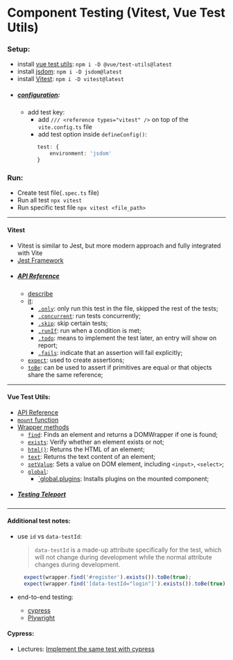 Component Testing (Vitest, Vue Test Utils)
==============================================


### Setup:
- install [vue test utils](https://test-utils.vuejs.org/): `npm i -D @vue/test-utils@latest`
- install [jsdom](https://github.com/jsdom/jsdom#readme): `npm i -D jsdom@latest`
- install [Vitest](https://vitest.dev/): `npm i -D vitest@latest`
- ##### [configuration](https://vitest.dev/guide/#configuring-vitest):
  - add test key:
    - add `/// <reference types="vitest" />` on top of the `vite.config.ts` file
    - add test option inside `defineConfig()`:
    ```typescript
       test: {
           environment: 'jsdom'
       }
    ```
### Run:
- Create test file(`.spec.ts` file)
- Run all test `npx vitest`
- Run specific test file `npx vitest <file_path>`

----------------------------------------------------
#### Vitest
- Vitest is similar to Jest, but more modern approach and fully integrated with Vite
- [Jest Framework](https://jestjs.io/)
- ##### [API Reference](https://vitest.dev/api/)
  - [describe](https://vitest.dev/api/#describe)
  - [it](https://vitest.dev/api/#test):
      - [`.only`](https://vitest.dev/api/#test-only): only run this test in the file, skipped the rest of the tests;
      - [`.concurrent`](https://vitest.dev/api/#test-concurrent): run tests concurrently;
      - [`.skip`](https://vitest.dev/api/#test-skip): skip certain tests;
      - [`.runIf`](https://vitest.dev/api/#test-runif): run when a condition is met;
      - [`.todo`](https://vitest.dev/api/#test-todo): means to implement the test later, an entry will show on report;
      - [`.fails`](https://vitest.dev/api/#test-fails): indicate that an assertion will fail explicitly;
  - [`expect`](https://vitest.dev/api/#expect): used to create assertions;
  - [`toBe`](https://vitest.dev/api/#tobe): can be used to assert if primitives are equal or that objects share the same reference;

----------------------------------------------------
#### Vue Test Utils:
- [API Reference](https://test-utils.vuejs.org/api/)
- [`mount` function](https://test-utils.vuejs.org/api/#mount)
- [Wrapper methods](https://test-utils.vuejs.org/api/#wrapper-methods)
  - [`find`](https://test-utils.vuejs.org/api/#find): Finds an element and returns a DOMWrapper if one is found;
  - [`exists`](https://test-utils.vuejs.org/api/#exists): Verify whether an element exists or not;
  - [`html()`](https://test-utils.vuejs.org/api/#html): Returns the HTML of an element;
  - [`text`](https://test-utils.vuejs.org/api/#text): Returns the text content of an element;
  - [`setValue`](https://test-utils.vuejs.org/api/#setvalue): Sets a value on DOM element, including `<input>`, `<select>`;
  - [`global`](https://test-utils.vuejs.org/api/#global):
    - [`global.plugins](https://test-utils.vuejs.org/api/#global-plugins): Installs plugins on the mounted component;
- ##### [Testing Teleport](https://test-utils.vuejs.org/guide/advanced/teleport.html)
________________________________________________________
#### Additional test notes:
- use `id` vs `data-testId`:
  > `data-testId` is a made-up attribute specifically for the test, which will not change during development while the normal attribute changes during development.
   ```Typescript
     expect(wrapper.find('#register').exists()).toBe(true);
     expect(wrapper.find('[data-testId="login"]').exists()).toBe(true);
   ```

- end-to-end testing:
  - [cypress](https://www.cypress.io/)
  - [Plywright](https://playwright.dev/)

#### Cypress:
- Lectures: [Implement the same test with cypress](https://www.youtube.com/watch?v=nLBwVOJDT1I)
